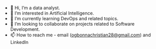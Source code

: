 - 👋 Hi, I’m a data analyst.
- 👀 I’m interested in Artificial Intelligence.
- 🌱 I’m currently learning DevOps and related topics.
- 💞️ I’m looking to collaborate on projects related to Software Development.
- 📫 How to reach me - email (ogbonnachristian28@gmail.com) and LinkedIn

<!---
c2ogbonn/c2ogbonn is a ✨ special ✨ repository because its `README.md` (this file) appears on your GitHub profile.
You can click the Preview link to take a look at your changes.
--->
